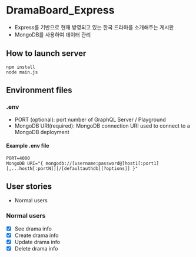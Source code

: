 # DramaBoard_Express

- Express를 기반으로 현재 방영되고 있는 한국 드라마를 소개해주는 게시판
- MongoDB를 사용하여 데이터 관리

## How to launch server

```shell
npm install
node main.js
```

## Environment files

### .env

- PORT (optional): port number of GraphQL Server / Playground
- MongoDB URI(required): MongoDB connection URI used to connect to a MongoDB deployment

#### Example .env file

```text
PORT=4000
MongoDB URI="{ mongodb://[username:password@]host1[:port1][,...hostN[:portN]][/[defaultauthdb][?options]] }"
```

## User stories

- Normal users

### Normal users

- [x] See drama info
- [x] Create drama info
- [x] Update drama info
- [x] Delete drama info
